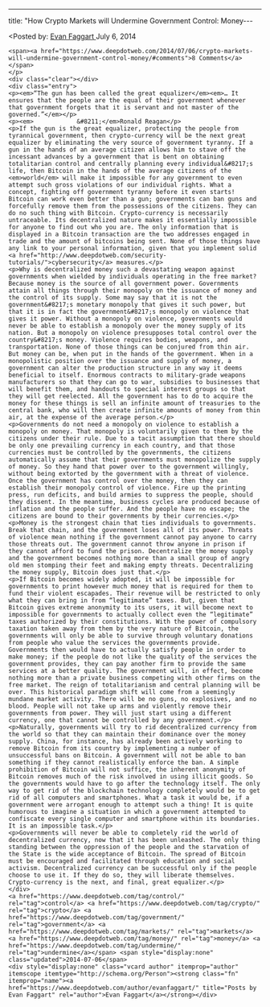 ---
title: "How Crypto Markets will Undermine Government Control: Money---

<article class="post-listing post-6202 post type-post status-publish format-standard has-post-thumbnail hentry  tag-control tag-crypto tag-government tag-money tag-undermine">
<<span>Posted by: <a href="https://www.deepdotweb.com/author/evanfaggart/" title="">Evan Faggart </a></span>
    <span>July 6, 2014</span>
    
    <span><a href="https://www.deepdotweb.com/2014/07/06/crypto-markets-will-undermine-government-control-money/#comments">8 Comments</a></span>
    </p>
    <div class="clear"></div>
    <div class="entry">
    <p><em>“The gun has been called the great equalizer</em><em>… It ensures that the people are the equal of their government whenever that government forgets that it is servant and not master of the governed.”</em></p>
    <p><em>            &#8211;</em>Ronald Reagan</p>
    <p>If the gun is the great equalizer, protecting the people from tyrannical government, then crypto-currency will be the next great equalizer by eliminating the very source of government tyranny. If a gun in the hands of an average citizen allows him to stave off the incessant advances by a government that is bent on obtaining totalitarian control and centrally planning every individual&#8217;s life, then Bitcoin in the hands of the average citizens of the <em>world</em> will make it impossible for any government to even attempt such gross violations of our individual rights. What a concept, fighting off government tyranny before it even starts! Bitcoin can work even better than a gun; governments can ban guns and forcefully remove them from the possessions of the citizens. They can do no such thing with Bitcoin. Crypto-currency is necessarily untraceable. Its decentralized nature makes it essentially impossible for anyone to find out who you are. The only information that is displayed in a Bitcoin transaction are the two addresses engaged in trade and the amount of bitcoins being sent. None of those things have any link to your personal information, given that you implement solid <a href="http://www.deepdotweb.com/security-tutorials/">cybersecurity</a> measures.</p>
    <p>Why is decentralized money such a devastating weapon against governments when wielded by individuals operating in the free market? Because money is the source of all government power. Governments attain all things through their monopoly on the issuance of money and the control of its supply. Some may say that it is not the government&#8217;s monetary monopoly that gives it such power, but that it is in fact the government&#8217;s monopoly on violence that gives it power. Without a monopoly on violence, governments would never be able to establish a monopoly over the money supply of its nation. But a monopoly on violence presupposes total control over the country&#8217;s money. Violence requires bodies, weapons, and transportation. None of those things can be conjured from thin air. But money can be, when put in the hands of the government. When in a monopolistic position over the issuance and supply of money, a government can alter the production structure in any way it deems beneficial to itself. Enormous contracts to military-grade weapons manufacturers so that they can go to war, subsidies to businesses that will benefit them, and handouts to special interest groups so that they will get reelected. All the government has to do to acquire the money for these things is sell an infinite amount of treasuries to the central bank, who will then create infinite amounts of money from thin air, at the expense of the average person.</p>
    <p>Governments do not need a monopoly on violence to establish a monopoly on money. That monopoly is voluntarily given to them by the citizens under their rule. Due to a tacit assumption that there should be only one prevailing currency in each country, and that those currencies must be controlled by the governments, the citizens automatically assume that their governments must monopolize the supply of money. So they hand that power over to the government willingly, without being extorted by the government with a threat of violence. Once the government has control over the money, then they can establish their monopoly control of violence. Fire up the printing press, run deficits, and build armies to suppress the people, should they dissent. In the meantime, business cycles are produced because of inflation and the people suffer. And the people have no escape; the citizens are bound to their governments by their currencies.</p>
    <p>Money is the strongest chain that ties individuals to governments. Break that chain, and the government loses all of its power. Threats of violence mean nothing if the government cannot pay anyone to carry those threats out. The government cannot throw anyone in prison if they cannot afford to fund the prison. Decentralize the money supply and the government becomes nothing more than a small group of angry old men stomping their feet and making empty threats. Decentralizing the money supply, Bitcoin does just that.</p>
    <p>If Bitcoin becomes widely adopted, it will be impossible for governments to print however much money that is required for them to fund their violent escapades. Their revenue will be restricted to only what they can bring in from “legitimate” taxes. But, given that Bitcoin gives extreme anonymity to its users, it will become next to impossible for governments to actually collect even the “legitimate” taxes authorized by their constitutions. With the power of compulsory taxation taken away from them by the very nature of Bitcoin, the governments will only be able to survive through voluntary donations from people who value the services the governments provide. Governments then would have to actually satisfy people in order to make money; if the people do not like the quality of the services the government provides, they can pay another firm to provide the same services at a better quality. The government will, in effect, become nothing more than a private business competing with other firms on the free market. The reign of totalitarianism and central planning will be over. This historical paradigm shift will come from a seemingly mundane market activity. There will be no guns, no explosives, and no blood. People will not take up arms and violently remove their governments from power. They will just start using a different currency, one that cannot be controlled by any government.</p>
    <p>Naturally, governments will try to rid decentralized currency from the world so that they can maintain their dominance over the money supply. China, for instance, has already been actively working to remove Bitcoin from its country by implementing a number of unsuccessful bans on Bitcoin. A government will not be able to ban something if they cannot realistically enforce the ban. A simple prohibition of Bitcoin will not suffice, the inherent anonymity of Bitcoin removes much of the risk involved in using illicit goods. So the governments would have to go after the technology itself. The only way to get rid of the blockchain technology completely would be to get rid of all computers and smartphones. What a task it would be, if a government were arrogant enough to attempt such a thing! It is quite humorous to imagine a situation in which a government attempted to confiscate every single computer and smartphone within its boundaries. It is an impossible task.</p>
    <p>Governments will never be able to completely rid the world of decentralized currency, now that it has been unleashed. The only thing standing between the oppression of the people and the starvation of the State is the wide acceptance of Bitcoin. The spread of Bitcoin must be encouraged and facilitated through education and social activism. Decentralized currency can be successful only if the people choose to use it. If they do so, they will liberate themselves. Crypto-currency is the next, and final, great equalizer.</p>
    </div>
    <a href="https://www.deepdotweb.com/tag/control/" rel="tag">control</a> <a href="https://www.deepdotweb.com/tag/crypto/" rel="tag">crypto</a> <a href="https://www.deepdotweb.com/tag/government/" rel="tag">government</a> <a href="https://www.deepdotweb.com/tag/markets/" rel="tag">markets</a> <a href="https://www.deepdotweb.com/tag/money/" rel="tag">money</a> <a href="https://www.deepdotweb.com/tag/undermine/" rel="tag">undermine</a></span> <span style="display:none" class="updated">2014-07-06</span>
    <div style="display:none" class="vcard author" itemprop="author" itemscope itemtype="http://schema.org/Person"><strong class="fn" itemprop="name"><a href="https://www.deepdotweb.com/author/evanfaggart/" title="Posts by Evan Faggart" rel="author">Evan Faggart</a></strong></div>
    
